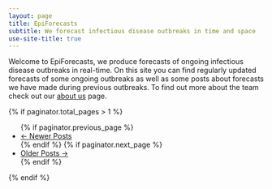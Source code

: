 ```yaml
---
layout: page
title: EpiForecasts
subtitle: We forecast infectious disease outbreaks in time and space
use-site-title: true
---
```



Welcome to EpiForecasts, we produce forecasts of ongoing infectious disease outbreaks in real-time. On this site you can find regularly updated forecasts of some ongoing outbreaks as well as some posts about forecasts we have made during previous outbreaks. To find out more about the team check out our [about us](/aboutus) page. 

{% if paginator.total_pages > 1 %}
<ul class="pager main-pager">
  {% if paginator.previous_page %}
  <li class="previous">
    <a href="{{ paginator.previous_page_path | relative_url }}">&larr; Newer Posts</a>
  </li>
  {% endif %}
  {% if paginator.next_page %}
  <li class="next">
    <a href="{{ paginator.next_page_path | relative_url }}">Older Posts &rarr;</a>
  </li>
  {% endif %}
</ul>
{% endif %}
